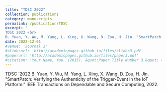 ```yaml
---
title: "TDSC 2022"
collection: publications
category: manuscripts
permalink: /publication/TDSC
excerpt: '
TDSC 2022 <br>
B. Yuan, Y. Wu, M. Yang, L. Xing, X. Wang, D. Zou, H. Jin. "SmartPatch: Verifying the Authenticity of the Trigger-Event in the IoT Platform." IEEE Transactions on Dependable and Secure Computing, 2022.'
date: 2022-12-01
#venue: 'Journal 1'
#slidesurl: 'http://academicpages.github.io/files/slides3.pdf'
#paperurl: 'http://academicpages.github.io/files/paper3.pdf'
#citation: 'Your Name, You. (2015). &quot;Paper Title Number 3.&quot; <i>Journal 1</i>. 1(3).'
---
```


TDSC '2022
B. Yuan, Y. Wu, M. Yang, L. Xing, X. Wang, D. Zou, H. Jin. "SmartPatch: Verifying the Authenticity of the Trigger-Event in the IoT Platform." IEEE Transactions on Dependable and Secure Computing, 2022.